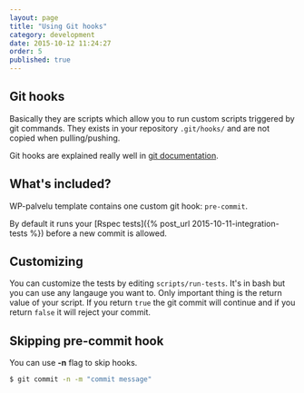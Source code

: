 ```yaml
---
layout: page
title: "Using Git hooks"
category: development
date: 2015-10-12 11:24:27
order: 5
published: true
---
```


## Git hooks
Basically they are scripts which allow you to run custom scripts triggered by git commands.
They exists in your repository `.git/hooks/` and are not copied when pulling/pushing.

Git hooks are explained really well in [git documentation](https://git-scm.com/book/en/v2/Customizing-Git-Git-Hooks).

## What's included?
WP-palvelu template contains one custom git hook: `pre-commit`.

By default it runs your [Rspec tests]({% post_url 2015-10-11-integration-tests %}) before a new commit is allowed.

## Customizing
You can customize the tests by editing `scripts/run-tests`. It's in bash but you can use any langauge you want to. Only important thing is the return value of your script. If you return `true` the git commit will continue and if you return `false` it will reject your commit.

## Skipping pre-commit hook
You can use **-n** flag to skip hooks.

```bash
$ git commit -n -m "commit message"
```